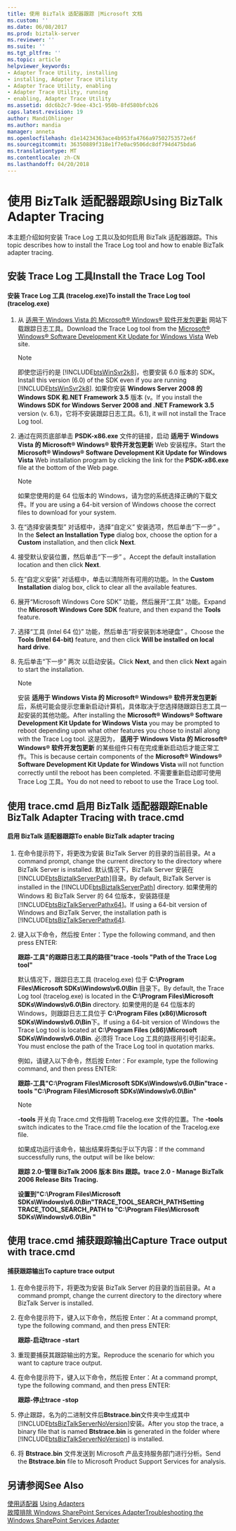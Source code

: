 ```yaml
---
title: 使用 BizTalk 适配器跟踪 |Microsoft 文档
ms.custom: ''
ms.date: 06/08/2017
ms.prod: biztalk-server
ms.reviewer: ''
ms.suite: ''
ms.tgt_pltfrm: ''
ms.topic: article
helpviewer_keywords:
- Adapter Trace Utility, installing
- installing, Adapter Trace Utility
- Adapter Trace Utility, enabling
- Adapter Trace Utility, running
- enabling, Adapter Trace Utility
ms.assetid: ddc6b2c7-9dee-43c1-950b-8fd580bfcb26
caps.latest.revision: 19
author: MandiOhlinger
ms.author: mandia
manager: anneta
ms.openlocfilehash: d1e14234363ace4b953fa4766a97502753572e6f
ms.sourcegitcommit: 36350889f318e1f7e0ac9506dc8df794d475bda6
ms.translationtype: MT
ms.contentlocale: zh-CN
ms.lasthandoff: 04/20/2018
---
```

# <a name="using-biztalk-adapter-tracing"></a><span data-ttu-id="b1f72-102">使用 BizTalk 适配器跟踪</span><span class="sxs-lookup"><span data-stu-id="b1f72-102">Using BizTalk Adapter Tracing</span></span>
<span data-ttu-id="b1f72-103">本主题介绍如何安装 Trace Log 工具以及如何启用 BizTalk 适配器跟踪。</span><span class="sxs-lookup"><span data-stu-id="b1f72-103">This topic describes how to install the Trace Log tool and how to enable BizTalk adapter tracing.</span></span>  
  
## <a name="install-the-trace-log-tool"></a><span data-ttu-id="b1f72-104">安装 Trace Log 工具</span><span class="sxs-lookup"><span data-stu-id="b1f72-104">Install the Trace Log Tool</span></span>  
  
#### <a name="to-install-the-trace-log-tool-tracelogexe"></a><span data-ttu-id="b1f72-105">安装 Trace Log 工具 (tracelog.exe)</span><span class="sxs-lookup"><span data-stu-id="b1f72-105">To install the Trace Log tool (tracelog.exe)</span></span>  
  
1.  <span data-ttu-id="b1f72-106">从 [适用于 Windows Vista 的 Microsoft® Windows® 软件开发包更新](http://go.microsoft.com/fwlink/?LinkId=128279) 网站下载跟踪日志工具。</span><span class="sxs-lookup"><span data-stu-id="b1f72-106">Download the Trace Log tool from the [Microsoft® Windows® Software Development Kit Update for Windows Vista](http://go.microsoft.com/fwlink/?LinkId=128279) Web site.</span></span>  
  
    > [!NOTE]
    >  <span data-ttu-id="b1f72-107">即使您运行的是 [!INCLUDE[btsWinSvr2k8](../includes/btswinsvr2k8-md.md)]，也要安装 6.0 版本的 SDK。</span><span class="sxs-lookup"><span data-stu-id="b1f72-107">Install this version (6.0) of the SDK even if you are running [!INCLUDE[btsWinSvr2k8](../includes/btswinsvr2k8-md.md)].</span></span> <span data-ttu-id="b1f72-108">如果你安装 **Windows Server 2008 的 Windows SDK 和.NET Framework 3.5** 版本 (v。</span><span class="sxs-lookup"><span data-stu-id="b1f72-108">If you install the **Windows SDK for Windows Server 2008 and .NET Framework 3.5** version (v.</span></span> <span data-ttu-id="b1f72-109">6.1)，它将不安装跟踪日志工具。</span><span class="sxs-lookup"><span data-stu-id="b1f72-109">6.1), it will not install the Trace Log tool.</span></span>  
  
2.  <span data-ttu-id="b1f72-110">通过在网页底部单击 **PSDK-x86.exe** 文件的链接，启动 **适用于 Windows Vista 的 Microsoft® Windows® 软件开发包更新** Web 安装程序。</span><span class="sxs-lookup"><span data-stu-id="b1f72-110">Start the **Microsoft® Windows® Software Development Kit Update for Windows Vista** Web installation program by clicking the link for the **PSDK-x86.exe** file at the bottom of the Web page.</span></span>  
  
    > [!NOTE]
    >  <span data-ttu-id="b1f72-111">如果您使用的是 64 位版本的 Windows，请为您的系统选择正确的下载文件。</span><span class="sxs-lookup"><span data-stu-id="b1f72-111">If you are using a 64-bit version of Windows choose the correct files to download for your system.</span></span>  
  
3.  <span data-ttu-id="b1f72-112">在“选择安装类型”  对话框中，选择“自定义”  安装选项，然后单击“下一步” 。</span><span class="sxs-lookup"><span data-stu-id="b1f72-112">In the **Select an Installation Type** dialog box, choose the option for a **Custom** installation, and then click **Next**.</span></span>  
  
4.  <span data-ttu-id="b1f72-113">接受默认安装位置，然后单击“下一步” 。</span><span class="sxs-lookup"><span data-stu-id="b1f72-113">Accept the default installation location and then click **Next**.</span></span>  
  
5.  <span data-ttu-id="b1f72-114">在“自定义安装”  对话框中，单击以清除所有可用的功能。</span><span class="sxs-lookup"><span data-stu-id="b1f72-114">In the **Custom Installation** dialog box, click to clear all the available features.</span></span>  
  
6.  <span data-ttu-id="b1f72-115">展开“Microsoft Windows Core SDK”  功能，然后展开“工具”  功能。</span><span class="sxs-lookup"><span data-stu-id="b1f72-115">Expand the **Microsoft Windows Core SDK** feature, and then expand the **Tools** feature.</span></span>  
  
7.  <span data-ttu-id="b1f72-116">选择“工具 (Intel 64 位)”  功能，然后单击“将安装到本地硬盘” 。</span><span class="sxs-lookup"><span data-stu-id="b1f72-116">Choose the **Tools (Intel 64-bit)** feature, and then click **Will be installed on local hard drive**.</span></span>  
  
8.  <span data-ttu-id="b1f72-117">先后单击“下一步” 两次  以启动安装。</span><span class="sxs-lookup"><span data-stu-id="b1f72-117">Click **Next**, and then click **Next** again to start the installation.</span></span>  
  
    > [!NOTE]
    >  <span data-ttu-id="b1f72-118">安装 **适用于 Windows Vista 的 Microsoft® Windows® 软件开发包更新** 后，系统可能会提示您重新启动计算机，具体取决于您选择随跟踪日志工具一起安装的其他功能。</span><span class="sxs-lookup"><span data-stu-id="b1f72-118">After installing the **Microsoft® Windows® Software Development Kit Update for Windows Vista** you may be prompted to reboot depending upon what other features you chose to install along with the Trace Log tool.</span></span> <span data-ttu-id="b1f72-119">这是因为， **适用于 Windows Vista 的 Microsoft® Windows® 软件开发包更新** 的某些组件只有在完成重新启动后才能正常工作。</span><span class="sxs-lookup"><span data-stu-id="b1f72-119">This is because certain components of the **Microsoft® Windows® Software Development Kit Update for Windows Vista** will not function correctly until the reboot has been completed.</span></span> <span data-ttu-id="b1f72-120">不需要重新启动即可使用 Trace Log 工具。</span><span class="sxs-lookup"><span data-stu-id="b1f72-120">You do not need to reboot to use the Trace Log tool.</span></span>  
  
## <a name="enable-biztalk-adapter-tracing-with-tracecmd"></a><span data-ttu-id="b1f72-121">使用 trace.cmd 启用 BizTalk 适配器跟踪</span><span class="sxs-lookup"><span data-stu-id="b1f72-121">Enable BizTalk Adapter Tracing with trace.cmd</span></span>  
  
#### <a name="to-enable-biztalk-adapter-tracing"></a><span data-ttu-id="b1f72-122">启用 BizTalk 适配器跟踪</span><span class="sxs-lookup"><span data-stu-id="b1f72-122">To enable BizTalk adapter tracing</span></span>  
  
1.  <span data-ttu-id="b1f72-123">在命令提示符下，将更改为安装 BizTalk Server 的目录的当前目录。</span><span class="sxs-lookup"><span data-stu-id="b1f72-123">At a command prompt, change the current directory to the directory where BizTalk Server is installed.</span></span> <span data-ttu-id="b1f72-124">默认情况下，BizTalk Server 安装在[!INCLUDE[btsBiztalkServerPath](../includes/btsbiztalkserverpath-md.md)]目录。</span><span class="sxs-lookup"><span data-stu-id="b1f72-124">By default, BizTalk Server is installed in the [!INCLUDE[btsBiztalkServerPath](../includes/btsbiztalkserverpath-md.md)] directory.</span></span>  <span data-ttu-id="b1f72-125">如果使用的 Windows 和 BizTalk Server 的 64 位版本，安装路径是[!INCLUDE[btsBizTalkServerPathx64](../includes/btsbiztalkserverpathx64-md.md)]。</span><span class="sxs-lookup"><span data-stu-id="b1f72-125">If using a 64-bit version of Windows and BizTalk Server, the installation path is [!INCLUDE[btsBizTalkServerPathx64](../includes/btsbiztalkserverpathx64-md.md)].</span></span>  
  
2.  <span data-ttu-id="b1f72-126">键入以下命令，然后按 Enter：</span><span class="sxs-lookup"><span data-stu-id="b1f72-126">Type the following command, and then press ENTER:</span></span>  
  
     <span data-ttu-id="b1f72-127">**跟踪-工具"的跟踪日志工具的路径"**</span><span class="sxs-lookup"><span data-stu-id="b1f72-127">**trace -tools "Path of the Trace Log tool"**</span></span>  
  
     <span data-ttu-id="b1f72-128">默认情况下，跟踪日志工具 (tracelog.exe) 位于 **C:\Program Files\Microsoft SDKs\Windows\v6.0\Bin** 目录下。</span><span class="sxs-lookup"><span data-stu-id="b1f72-128">By default, the Trace Log tool (tracelog.exe) is located in the **C:\Program Files\Microsoft SDKs\Windows\v6.0\Bin** directory.</span></span> <span data-ttu-id="b1f72-129">如果使用的是 64 位版本的 Windows，则跟踪日志工具位于 **C:\Program Files (x86)\Microsoft SDKs\Windows\v6.0\Bin**下。</span><span class="sxs-lookup"><span data-stu-id="b1f72-129">If using a 64-bit version of Windows the Trace Log tool is located at **C:\Program Files (x86)\Microsoft SDKs\Windows\v6.0\Bin**.</span></span>  <span data-ttu-id="b1f72-130">必须将 Trace Log 工具的路径用引号引起来。</span><span class="sxs-lookup"><span data-stu-id="b1f72-130">You must enclose the path of the Trace Log tool in quotation marks.</span></span>  
  
     <span data-ttu-id="b1f72-131">例如，请键入以下命令，然后按 Enter：</span><span class="sxs-lookup"><span data-stu-id="b1f72-131">For example, type the following command, and then press ENTER:</span></span>  
  
     <span data-ttu-id="b1f72-132">**跟踪-工具"C:\Program Files\Microsoft SDKs\Windows\v6.0\Bin"**</span><span class="sxs-lookup"><span data-stu-id="b1f72-132">**trace -tools "C:\Program Files\Microsoft SDKs\Windows\v6.0\Bin"**</span></span>  
  
    > [!NOTE]
    >  <span data-ttu-id="b1f72-133">**-tools** 开关向 Trace.cmd 文件指明 Tracelog.exe 文件的位置。</span><span class="sxs-lookup"><span data-stu-id="b1f72-133">The **-tools** switch indicates to the Trace.cmd file the location of the Tracelog.exe file.</span></span>  
    >   
    >  <span data-ttu-id="b1f72-134">如果成功运行该命令，输出结果将类似于以下内容：</span><span class="sxs-lookup"><span data-stu-id="b1f72-134">If the command successfully runs, the output will be like below:</span></span>  
    >   
    >  <span data-ttu-id="b1f72-135">**跟踪 2.0-管理 BizTalk 2006 版本 Bits 跟踪。**</span><span class="sxs-lookup"><span data-stu-id="b1f72-135">**trace 2.0 - Manage BizTalk 2006 Release Bits Tracing.**</span></span>  
    >   
    >  <span data-ttu-id="b1f72-136">**设置到"C:\Program Files\Microsoft SDKs\Windows\v6.0\Bin"TRACE_TOOL_SEARCH_PATH**</span><span class="sxs-lookup"><span data-stu-id="b1f72-136">**Setting TRACE_TOOL_SEARCH_PATH to "C:\Program Files\Microsoft SDKs\Windows\v6.0\Bin "**</span></span>  
  
## <a name="capture-trace-output-with-tracecmd"></a><span data-ttu-id="b1f72-137">使用 trace.cmd 捕获跟踪输出</span><span class="sxs-lookup"><span data-stu-id="b1f72-137">Capture Trace output with trace.cmd</span></span>  
  
#### <a name="to-capture-trace-output"></a><span data-ttu-id="b1f72-138">捕获跟踪输出</span><span class="sxs-lookup"><span data-stu-id="b1f72-138">To capture trace output</span></span>  
  
1.  <span data-ttu-id="b1f72-139">在命令提示符下，将更改为安装 BizTalk Server 的目录的当前目录。</span><span class="sxs-lookup"><span data-stu-id="b1f72-139">At a command prompt, change the current directory to the directory where BizTalk Server is installed.</span></span>  
  
2.  <span data-ttu-id="b1f72-140">在命令提示符下，键入以下命令，然后按 Enter：</span><span class="sxs-lookup"><span data-stu-id="b1f72-140">At a command prompt, type the following command, and then press ENTER:</span></span>  
  
     <span data-ttu-id="b1f72-141">**跟踪-启动**</span><span class="sxs-lookup"><span data-stu-id="b1f72-141">**trace -start**</span></span>  
  
3.  <span data-ttu-id="b1f72-142">重现要捕获其跟踪输出的方案。</span><span class="sxs-lookup"><span data-stu-id="b1f72-142">Reproduce the scenario for which you want to capture trace output.</span></span>  
  
4.  <span data-ttu-id="b1f72-143">在命令提示符下，键入以下命令，然后按 Enter：</span><span class="sxs-lookup"><span data-stu-id="b1f72-143">At a command prompt, type the following command, and then press ENTER:</span></span>  
  
     <span data-ttu-id="b1f72-144">**跟踪-停止**</span><span class="sxs-lookup"><span data-stu-id="b1f72-144">**trace -stop**</span></span>  
  
5.  <span data-ttu-id="b1f72-145">停止跟踪，名为的二进制文件后**Btstrace.bin**文件夹中生成其中[!INCLUDE[btsBizTalkServerNoVersion](../includes/btsbiztalkservernoversion-md.md)]安装。</span><span class="sxs-lookup"><span data-stu-id="b1f72-145">After you stop the trace, a binary file that is named **Btstrace.bin** is generated in the folder where [!INCLUDE[btsBizTalkServerNoVersion](../includes/btsbiztalkservernoversion-md.md)] is installed.</span></span>  
  
6.  <span data-ttu-id="b1f72-146">将 **Btstrace.bin** 文件发送到 Microsoft 产品支持服务部门进行分析。</span><span class="sxs-lookup"><span data-stu-id="b1f72-146">Send the **Btstrace.bin** file to Microsoft Product Support Services for analysis.</span></span>  
  
## <a name="see-also"></a><span data-ttu-id="b1f72-147">另请参阅</span><span class="sxs-lookup"><span data-stu-id="b1f72-147">See Also</span></span>  
 <span data-ttu-id="b1f72-148">[使用适配器](../core/using-adapters.md) </span><span class="sxs-lookup"><span data-stu-id="b1f72-148">[Using Adapters](../core/using-adapters.md) </span></span>  
 [<span data-ttu-id="b1f72-149">故障排除 Windows SharePoint Services Adapter</span><span class="sxs-lookup"><span data-stu-id="b1f72-149">Troubleshooting the Windows SharePoint Services Adapter</span></span>](../core/troubleshooting-the-windows-sharepoint-services-adapter.md)
